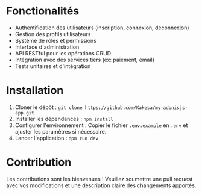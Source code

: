 # Fonctionalités
- Authentification des utilisateurs (inscription, connexion, déconnexion)
- Gestion des profils utilisateurs
- Système de rôles et permissions
- Interface d'administration
- API RESTful pour les opérations CRUD
- Intégration avec des services tiers (ex: paiement, email)
- Tests unitaires et d'intégration

# Installation
1. Cloner le dépôt : `git clone https://github.com/Kakesa/my-adonisjs-app.git`
2. Installer les dépendances : `npm install`
3. Configurer l'environnement : Copier le fichier `.env.example` en `.env` et ajuster les paramètres si nécessaire.
4. Lancer l'application : `npm run dev`

# Contribution
Les contributions sont les bienvenues ! Veuillez soumettre une pull request avec vos modifications et une description claire des changements apportés.
